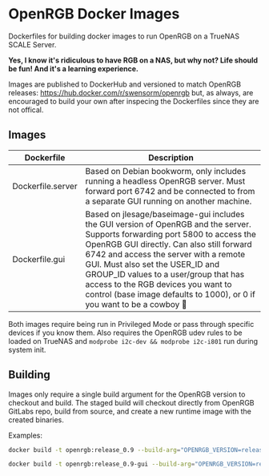 # OpenRGB Docker Images

Dockerfiles for building docker images to run OpenRGB on a TrueNAS SCALE Server.

**Yes, I know it's ridiculous to have RGB on a NAS, but why not?  Life should be fun!  And it's a learning experience.**

Images are published to DockerHub and versioned to match OpenRGB releases: https://hub.docker.com/r/swensorm/openrgb but, as always, are encouraged to build your own after inspecing the Dockerfiles since they are not offical.

## Images

| Dockerfile        | Description |
| ----------------- | ----------- |
| Dockerfile.server | Based on Debian bookworm, only includes running a headless OpenRGB server.  Must forward port 6742 and be connected to from a separate GUI running on another machine. |
| Dockerfile.gui    | Based on jlesage/baseimage-gui includes the GUI version of OpenRGB and the server.  Supports forwarding port 5800 to access the OpenRGB GUI directly.  Can also still forward 6742 and access the server with a remote GUI.  Must also set the USER_ID and GROUP_ID values to a user/group that has access to the RGB devices you want to control (base image defaults to 1000), or 0 if you want to be a cowboy 🤠 |

Both images require being run in Privileged Mode or pass through specific devices if you know them.  Also requires the OpenRGB udev rules to be loaded on TrueNAS and `modprobe i2c-dev && modprobe i2c-i801`  run during system init.

## Building

Images only require a single build argument for the OpenRGB version to checkout and build.  The staged build will checkout directly from OpenRGB GitLabs repo, build from source, and create a new runtime image with the created binaries.

Examples:
```sh
docker build -t openrgb:release_0.9 --build-arg="OPENRGB_VERSION=release_0.9" -f Dockerfile.server .
```
```sh
docker build -t openrgb:release_0.9-gui --build-arg="OPENRGB_VERSION=release_0.9" -f Dockerfile.gui .
```
